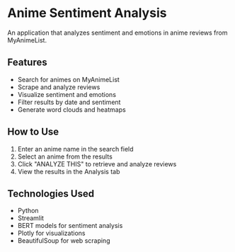 # Anime Sentiment Analysis

An application that analyzes sentiment and emotions in anime reviews from MyAnimeList.

## Features

- Search for animes on MyAnimeList
- Scrape and analyze reviews
- Visualize sentiment and emotions
- Filter results by date and sentiment
- Generate word clouds and heatmaps

## How to Use

1. Enter an anime name in the search field
2. Select an anime from the results
3. Click "ANALYZE THIS" to retrieve and analyze reviews
4. View the results in the Analysis tab

## Technologies Used

- Python
- Streamlit
- BERT models for sentiment analysis
- Plotly for visualizations
- BeautifulSoup for web scraping

